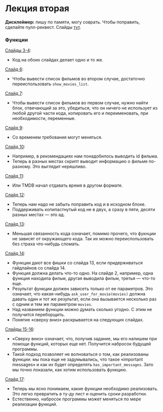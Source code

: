 # Лекция вторая
**Дисклеймер:** пишу по памяти, могу соврать. Чтобы поправить, сделайте пулл-реквест.
Слайды [тут](http://melevir.com/static/styleru_py/slides/2.html).

### Функции
[Слайды 3-4](http://melevir.com/static/styleru_py/slides/2.html?full#3):
- Код на обоих слайдах делает одно и то же.  

[Слайд 6](http://melevir.com/static/styleru_py/slides/2.html?full#6):
- Чтобы вывести список фильмов во втором случае, достаточно переиспользовать ```show_movies_list```.

[Слайд 7](http://melevir.com/static/styleru_py/slides/2.html?full#7):
- Чтобы вывести список фильмов во первом случае, нужно найти блок, отвечающий за это, убедиться, 
что он ничего не использует из любой другой части кода, копировать его и переименовать, при необходимости, переменные.

[Слайд 9](http://melevir.com/static/styleru_py/slides/2.html?full#9):
- Со временем требования могут меняться.

[Слайд 10](http://melevir.com/static/styleru_py/slides/2.html?full#10):
- Например, в рекомендациях нам понадобилось выводить id фильма. 
- Теперь в разных местах скрипт выводит информацию о фильме по-разному. Это выглядит неряшливо.

[Слайд 11](http://melevir.com/static/styleru_py/slides/2.html?full#11):
- Или TMDB начал отдавать время в другом формате. 

[Слайд 12](http://melevir.com/static/styleru_py/slides/2.html?full#12):
- Теперь нам надо не забыть поправить код и в исходном блоке.
- Поддерживать копипастнутый код не в двух, а сразу в пяти, десяти разных местах — это ад.

[Слайд 13](http://melevir.com/static/styleru_py/slides/2.html?full#13):
- Меньшая связанность кода означает, помимо прочего, что фукнции не зависят от окружающего кода. Так их можно переиспользовать
без страха что-нибудь сломать.

[Слайд 14](http://melevir.com/static/styleru_py/slides/2.html?full#14):
- Функции дают все фишки со слайда 13, если придерживаться гайдлайнов со слайда 14.
- Функция должна делать что-то одно. На слайде 2, например, одна функция находила фильм, другая выводила фильм,
третья — что-то еще.
- Результат функции должен зависеть только от ее параметров. Это означает, что какая-нибудь ```ask_user_for_movie(movies)```
должна давать один и тот же результат, если она вызывается несколько раз с одним и тем же параметром ```movies```.
- Над названием функции можно думать сколько угодно. С этим не получится переборщить.
- Понятие «сверху вниз» раскрывается на следующих слайдах.

[Слайды 15-16](http://melevir.com/static/styleru_py/slides/2.html?full#15):
- «Сверху вниз» означает, что, получив задание, мы его напишем при помощи функций, которых еще нет. 
Получится набросок будущей программы.
- Такой подход позволяет не волноваться о том, как реализованы функции: мы пока еще не задумывались,
что такое «important messages» и как их будет определять ```has_important_messages```. Зато мы точно показали, 
как хотим использовать функцию.

[Слайд 17](http://melevir.com/static/styleru_py/slides/2.html?full#17):
- Теперь мы ясно понимаем, какие функции необходимо реализовать. Это легко превратить в ту-ду лист и оценить сроки разработки.
- Естественно, набросок программы может меняться по мере реализации функций.
